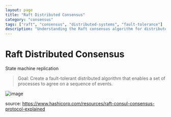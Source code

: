 ```yaml
---
layout: page
title: "Raft Distributed Consensus"
category: "consensus"
tags: ["raft", "consensus", "distributed-systems", "fault-tolerance"]
description: "Understanding the Raft consensus algorithm for distributed systems"
---
```


# Raft Distributed Consensus
State machine replication

> Goal: Create a fault-tolerant distributed algorithm that enables a set of processes to agree on a sequence of events.

![image](https://user-images.githubusercontent.com/19663316/215156748-3d94f01c-b752-4801-afc3-6f0cb5f5a198.png)

source: https://www.hashicorp.com/resources/raft-consul-consensus-protocol-explained
